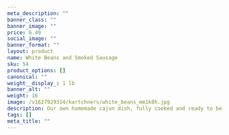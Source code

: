 ```yaml
---
meta_description: ""
banner_class: ""
banner_image: ""
price: 6.49
social_image: ""
banner_format: ""
layout: product
name: White Beans and Smoked Sausage
sku: 54
product_options: []
canonical: ""
weight__display_: 1 lb
banner_alt: ""
weight: 16
image: /v1627929314/kartchners/white_beans_mm1k8h.jpg
description: Our own homemade cajun dish, fully cooked and ready to be boiled and served.
tags: []
meta_title: ""
---
```


